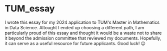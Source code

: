 # TUM_essay
I wrote this essay for my 2024 application to TUM's Master in Mathematics in Data Science. 
Altought I ended up choosing a different path, I am particularly proud of this essay and thought it would be a waste not to share it beyond the admission committee that reviewed my documents. Hopefully, it can serve as a useful resource for future applicants. Good luck! 😉
